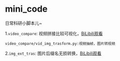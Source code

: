 # mini_code

日常科研小脚本儿~

1.`video_compare`:
视频拼接比较可视化，[BiLibili观看](https://www.bilibili.com/video/BV11d4y1S7EU/?vd_source=1d5df1f3ef5b9d878809e5674ac44906)

    video_compare/vid_img_trasform.py:视频抽帧，图片转视频 

2.`img_ext_tras`:
图片后缀名无损转换，[BiLibili观看](https://www.bilibili.com/video/BV1NB4y1r7o5?spm_id_from=333.999.0.0&vd_source=1d5df1f3ef5b9d878809e5674ac44906)
